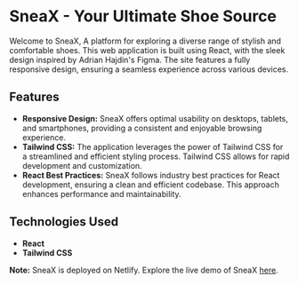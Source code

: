 # SneaX - Your Ultimate Shoe Source

Welcome to SneaX, A platform for exploring a diverse range of stylish and comfortable shoes. This web application is  built using React, with the sleek design inspired by Adrian Hajdin's Figma. The site features a fully responsive design, ensuring a seamless experience across various devices.

## Features

- **Responsive Design:** SneaX offers optimal usability on desktops, tablets, and smartphones, providing a consistent and enjoyable browsing experience.
- **Tailwind CSS:** The application leverages the power of Tailwind CSS for a streamlined and efficient styling process. Tailwind CSS allows for rapid development and customization.
- **React Best Practices:** SneaX follows industry best practices for React development, ensuring a clean and efficient codebase. This approach enhances performance and maintainability.

## Technologies Used

- **React**
- **Tailwind CSS**

**Note:** SneaX is deployed on Netlify. Explore the live demo of SneaX [here](https://helpful-profiterole-78477e.netlify.app/).
